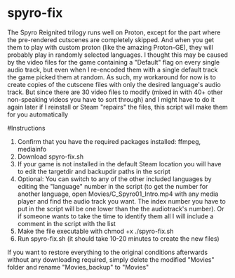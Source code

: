 # spyro-fix

The Spyro Reignited trilogy runs well on Proton, except for the part where the pre-rendered cutscenes are completely skipped.
And when you get them to play with custom proton (like the amazing Proton-GE), they will probably play in randomly selected languages. I thought this may be caused by the video files for the game containing a "Default" flag on every single audio track, but even when I re-encoded them with a single default track the game picked them at random. As such, my workaround for now is to create copies of the cutscene files with only the desired language's audio track. But since there are 30 video files to modify (mixed in with 40+ other non-speaking videos you have to sort through) and I might have to do it again later if I reinstall or Steam "repairs" the files, this script will make them for you automatically

#Instructions
 1. Confirm that you have the required packages installed: ffmpeg, mediainfo
 2. Download spyro-fix.sh
 3. If your game is not installed in the default Steam location you will have to edit the targetdir and backupdir paths in the script
 4. Optional: You can switch to any of the other included languages by editing the "language" number in the script (to get the number for another language, open Movies/C_Spyro01_Intro.mp4 with any media player and find the audio track you want. The index number you have to put in the script will be one lower than the the audiotrack's number). Or if someone wants to take the time to identify them all I will include a comment in the script with the list
 5. Make the file executable with chmod +x ./spyro-fix.sh
 6. Run spyro-fix.sh (it should take 10-20 minutes to create the new files)


If you want to restore everything to the original conditions afterwards without any downloading required, simply delete the modified "Movies" folder and rename "Movies_backup" to "Movies"
